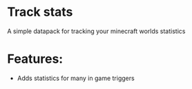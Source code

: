 # Track stats
A simple datapack for tracking your minecraft worlds statistics

# Features:
- Adds statistics for many in game triggers
